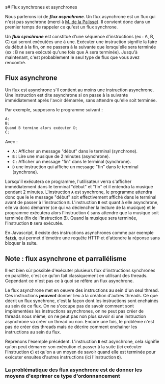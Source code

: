 s# Flux synchrones et asynchrones

Nous parlerons ici de ***flux asynchrone***. Un flux asynchrone est un flux qui n'est pas synchrone (merci à [M. de la Palisse](https://fr.wikipedia.org/wiki/Lapalissade)). Il convient donc dans un premier temps de rappeler ce qu'est un flux synchrone.

Un ***flux synchrone*** est constitué d'une séquence d'instructions (ex : A, B, C) qui seront exécutées une à une. Exécuter une instruction signifie la faire du début à la fin, on ne passera à la suivante que lorsqu'elle sera terminée (ex : B ne sera exécuté qu'une fois que A sera terminée).
Jusqu'à maintenant, c'est probablement le seul type de flux que vous avez rencontré.

## Flux asynchrone

Un flux est asynchrone s'il contient au moins une instruction asynchrone.
Une instruction est dite asynchrone si on passe à la suivante immédiatement après l'avoir démarrée, sans attendre qu'elle soit terminée.

Par exemple, supposons le programme suivant :

```typescript
A; 
B; 
Quand B termine alors exécuter D;
C;
```

Avec :

* **`A`** : Afficher un message "début" dans le terminal (synchrone).
* **`B`** : Lire une musique de 2 minutes (asynchrone).
* **`C`** : Afficher un message "fin" dans le terminal (synchrone).
* **`D`** une instruction qui affiche un message "fin" dans le terminal (synchrone).

Lorsqu'il exécutera ce programme, l'utilisateur verra s'afficher immédiatement dans le terminal "début" et "fin" et il entendra la musique pendant 2 minutes. L'instruction **`A`** est synchrone, le programme attendra donc que le le message "début" soit effectivement affiché dans le terminal avant de passer à l'instruction **`B`**. L'instruction **`B`** est quant à elle asynchrone, elle va donc démarrer (ce qui va déclencher la lecture de la musique) et le programme exécutera alors l'instruction **`C`** sans attendre que la musique soit terminée (fin de l'instruction B). Quand la musique sera terminée, l'instruction **`D`** sera exécutée.

En Javascript, il existe des instructions asynchrones comme par exemple [**`fetch`**](https://developer.mozilla.org/fr/docs/Web/API/Fetch_API), qui permet d'émettre une requête HTTP et d'attendre la réponse sans bloquer la suite.

## Note : flux asynchrone et parrallélisme

Il est bien sûr possible d'exécuter plusieurs flux d'instructions synchrones en parallèle, c'est ce qu'on fait classiquement en utilisant des threads. Cependant ce n'est pas ce à quoi se réfère un flux asynchrone.

Le flux asynchrone met en oeuvre des instructions au sein d'un seul thread. Ces instructions ***peuvent*** donner lieu à la création d'autres threads. Ce que décrit un flux synchrone, c'est la façon dont les instructions sont enchainés au sein de ce flux. On ne s'occupe pas de savoir comment sont implémentées les instructions asynchrones, on ne peut pas créer de threads nous même, on ne peut pas non plus savoir si une instruction asynchrone va créer un thread ou non. Encore une fois, le problème n'est pas de créer des threads mais de décrire comment enchainer les instructions au sein du flux.

Reprenons l'exemple précédent. L'instruction **`B`** est asynchrone, cela signifie qu'on peut démarrer son exécution et passer à la suite (ici exécuter l'instruction **`C`**) et qu'on a un moyen de savoir quand elle est terminée pour exécuter ensuites d'autres instructions (ici l'instruction **`D`**).

### La problématique des flux asynchrone est de donner les moyens d'exprimer ce type d'ordonnancement

<section>
    <script src="//d3js.org/d3.v5.min.js"></script>
    <script src="https://unpkg.com/@hpcc-js/wasm@0.3.11/dist/index.min.js"></script>
    <script src="https://unpkg.com/d3-graphviz@3.0.5/build/d3-graphviz.js"></script>
    <div id="graph" style="text-align: center;"></div>
    <script>
        console.log("coucou");
        d3.select("#graph").graphviz()
            .renderDot('digraph  {a -> b}');
    </script>
</sction>
